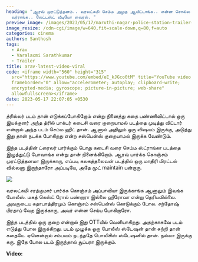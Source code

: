 ```yaml
---
heading: "ஆரவ் முரட்டுத்தனம்.. வரலட்சுமி செம்ம அழகு ஆயிட்டாங்க.. என்ன சொல்ல
  வர்ராங்க.. லேட்டஸ்ட் வீடியோ வைரல். "
preview_image: /images/2023/05/17/maruthi-nagar-police-station-trailer-1-.jpg
image_resize: /cdn-cgi/image/w=640,fit=scale-down,q=80,f=auto
categories: cinema
authors: Santhosh
tags:
  - Arav
  - Varalaxmi Sarathkumar
  - Trailer
title: arav-latest-video-viral
code: <iframe width="560" height="315"
  src="https://www.youtube.com/embed/eE_kJGco0tM" title="YouTube video player"
  frameborder="0" allow="accelerometer; autoplay; clipboard-write;
  encrypted-media; gyroscope; picture-in-picture; web-share"
  allowfullscreen></iframe>
date: 2023-05-17 22:07:05 +0530
---
```

த்ரில்லர் படம் தான் எடுக்கப்போகிறோம் என்று நினைத்து கதை பண்ணிவிட்டால் ஒரு இயக்குனர் அந்த த்ரில் பாக்டர் கடைசி வரை குறையாமல் படத்தை முடித்து விட்டார் என்றால் அந்த படம் செம்ம ஹிட் தான். ஆனால் அதிலும் ஒரு விஷயம் இருக்கு, அடுத்து இது தான் நடக்க போகிறது என்ற சஸ்பென்ஸ் குறையாமல் இருக்க வேண்டும். 

இந்த படத்தின் ட்ரைலர் பார்க்கும் பொது கடைசி வரை செம்ம ஸ்ட்ராங்கா படத்தை இழுத்துட்டு போவாங்க என்று தான் நினைக்கிறோம். ஆரவ் பார்க்க கொஞ்சம் முரட்டுத்தனமா இருக்காரு, எப்படி கலகத்தலைவன் படத்தில் ஒரு மாதிரி மிரட்டல் வில்லனா இருந்தாரோ அப்படியே, அதே மூட் maintain பன்றாரு.

![](/images/2023/05/17/maruthi-nagar-police-station-trailer-2-.jpg)

வரலட்சுமி சரத்குமார் பார்க்க கொஞ்சம் அப்பாவியா இருக்காங்க ஆனாலும் இவங்க போலீஸ். மகத் கெஸ்ட் ரோல் பண்றாரா இல்லை ஹீரோவா என்று தெரியவில்லை. அவருடைய கதாபாத்திரமும் கொஞ்சம் சஸ்பென்ஸ் கொடுக்கும் போல. சந்தோஷ் பிரதாப் வேற இருக்காரு, அவர் என்ன செய்ய போகிறாரோ.

இந்த படத்தில் ஒரு குறை என்றால் இது OTTயில் வெளியாகிறது. அதற்காகவே படம் எடுத்து போல இருக்கிறது. படம் முழுக்க ஒரு போலீஸ் ஸ்டேஷன் தான் சுற்றி தான் கதையே. ஏனென்றால் சம்பவம் நடந்ததே பொலிசிஸ் ஸ்டேஷனில் தான். நல்லா இருக்கு கரு. இதே போல படம் இருந்தால் சூப்பரா இருக்கும். 

**V﻿ideo:**